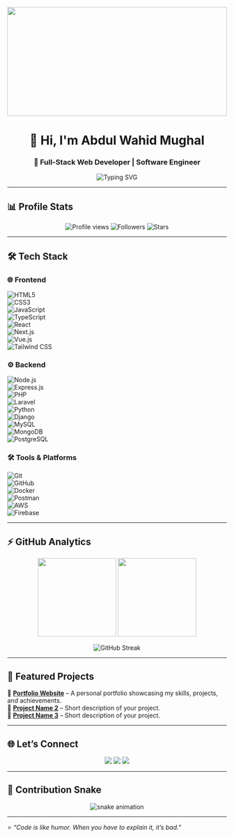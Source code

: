 <!-- Profile Banner -->
<p align="center">
  <img src="https://media.giphy.com/media/26tn33aiTi1jkl6H6/giphy.gif" width="100%" height="250px"/>
</p>

<h1 align="center">👋 Hi, I'm Abdul Wahid Mughal</h1>
<h3 align="center">🚀 Full-Stack Web Developer | Software Engineer</h3>

<p align="center">
  <img src="https://readme-typing-svg.herokuapp.com?font=Fira+Code&size=22&pause=1000&color=FF5733&center=true&vCenter=true&width=500&lines=Full-Stack+Web+Developer;Software+Engineer;Open+Source+Contributor;Building+Cool+Stuff+with+Code" alt="Typing SVG" />
</p>

---

## 📊 Profile Stats

<p align="center">
  <img src="https://komarev.com/ghpvc/?username=abdulwahidmughal&label=Profile%20Views&color=0e75b6&style=for-the-badge" alt="Profile views"/>
  <img src="https://img.shields.io/github/followers/abdulwahidmughal?label=Followers&style=for-the-badge" alt="Followers"/>
  <img src="https://img.shields.io/github/stars/abdulwahidmughal?label=Stars&style=for-the-badge" alt="Stars"/>
</p>

---

## 🛠️ Tech Stack

### 🌐 Frontend  
![HTML5](https://img.shields.io/badge/HTML5-E34F26?style=for-the-badge&logo=html5&logoColor=white)  
![CSS3](https://img.shields.io/badge/CSS3-1572B6?style=for-the-badge&logo=css3&logoColor=white)  
![JavaScript](https://img.shields.io/badge/JavaScript-F7DF1E?style=for-the-badge&logo=javascript&logoColor=black)  
![TypeScript](https://img.shields.io/badge/TypeScript-3178C6?style=for-the-badge&logo=typescript&logoColor=white)  
![React](https://img.shields.io/badge/React-20232A?style=for-the-badge&logo=react&logoColor=61DAFB)  
![Next.js](https://img.shields.io/badge/Next.js-000000?style=for-the-badge&logo=nextdotjs&logoColor=white)  
![Vue.js](https://img.shields.io/badge/Vue.js-35495E?style=for-the-badge&logo=vuedotjs&logoColor=4FC08D)  
![Tailwind CSS](https://img.shields.io/badge/Tailwind_CSS-38B2AC?style=for-the-badge&logo=tailwind-css&logoColor=white)  

### ⚙️ Backend  
![Node.js](https://img.shields.io/badge/Node.js-43853D?style=for-the-badge&logo=node.js&logoColor=white)  
![Express.js](https://img.shields.io/badge/Express.js-404D59?style=for-the-badge)  
![PHP](https://img.shields.io/badge/PHP-777BB4?style=for-the-badge&logo=php&logoColor=white)  
![Laravel](https://img.shields.io/badge/Laravel-FF2D20?style=for-the-badge&logo=laravel&logoColor=white)  
![Python](https://img.shields.io/badge/Python-3776AB?style=for-the-badge&logo=python&logoColor=white)  
![Django](https://img.shields.io/badge/Django-092E20?style=for-the-badge&logo=django&logoColor=white)  
![MySQL](https://img.shields.io/badge/MySQL-005C84?style=for-the-badge&logo=mysql&logoColor=white)  
![MongoDB](https://img.shields.io/badge/MongoDB-4EA94B?style=for-the-badge&logo=mongodb&logoColor=white)  
![PostgreSQL](https://img.shields.io/badge/PostgreSQL-316192?style=for-the-badge&logo=postgresql&logoColor=white)  

### 🛠️ Tools & Platforms  
![Git](https://img.shields.io/badge/Git-F05032?style=for-the-badge&logo=git&logoColor=white)  
![GitHub](https://img.shields.io/badge/GitHub-100000?style=for-the-badge&logo=github&logoColor=white)  
![Docker](https://img.shields.io/badge/Docker-2496ED?style=for-the-badge&logo=docker&logoColor=white)  
![Postman](https://img.shields.io/badge/Postman-FF6C37?style=for-the-badge&logo=postman&logoColor=white)  
![AWS](https://img.shields.io/badge/AWS-232F3E?style=for-the-badge&logo=amazonaws&logoColor=white)  
![Firebase](https://img.shields.io/badge/Firebase-FFCA28?style=for-the-badge&logo=firebase&logoColor=black)  

---

## ⚡ GitHub Analytics

<p align="center">
  <img src="https://github-readme-stats.vercel.app/api?username=abdulwahidmughal&show_icons=true&theme=tokyonight" height="180"/>
  <img src="https://github-readme-stats.vercel.app/api/top-langs/?username=abdulwahidmughal&layout=compact&theme=tokyonight" height="180"/>
</p>

<p align="center">
  <img src="https://github-readme-streak-stats.herokuapp.com/?user=abdulwahidmughal&theme=tokyonight" alt="GitHub Streak" />
</p>

---

## 🌟 Featured Projects  

🔹 [**Portfolio Website**](https://abdulwahidmughal.bio.link) – A personal portfolio showcasing my skills, projects, and achievements.  
🔹 [**Project Name 2**](#) – Short description of your project.  
🔹 [**Project Name 3**](#) – Short description of your project.  

---

## 🌐 Let’s Connect  

<p align="center">
  <a href="https://abdulwahidmughal.bio.link"><img src="https://img.shields.io/badge/Portfolio-000000?style=for-the-badge&logo=firefox&logoColor=white"></a>
  <a href="https://www.linkedin.com/in/abdul-wahid-mughal"><img src="https://img.shields.io/badge/LinkedIn-0077B5?style=for-the-badge&logo=linkedin&logoColor=white"></a>
  <a href="mailto:abdulwahidmughallive@gmail.com"><img src="https://img.shields.io/badge/Email-D14836?style=for-the-badge&logo=gmail&logoColor=white"></a>
</p>

---

## 🐍 Contribution Snake  

<p align="center">
  <img src="https://github.com/abdulwahidmughal/abdulwahidmughal/blob/output/github-contribution-grid-snake.svg" alt="snake animation"/>
</p>

---

⭐ *“Code is like humor. When you have to explain it, it’s bad.”*
